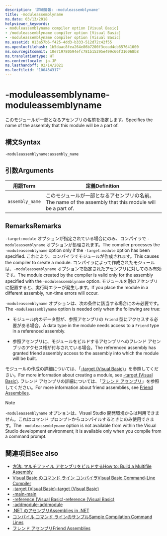 ```yaml
---
description: '詳細情報: -moduleassemblyname'
title: -moduleassemblyname
ms.date: 03/13/2018
helpviewer_keywords:
- moduleassemblyname compiler option [Visual Basic]
- /moduleassemblyname compiler option [Visual Basic]
- -moduleassemblyname compiler option [Visual Basic]
ms.assetid: 013a57b6-f425-4dd3-b333-512d72c42f55
ms.openlocfilehash: 1b5daac8fea264e86b7200f3cead4cb657641000
ms.sourcegitcommit: 10e719780594efc781b15295e499c66f316068b8
ms.translationtype: HT
ms.contentlocale: ja-JP
ms.lasthandoff: 02/14/2021
ms.locfileid: "100434317"
---
```

# <a name="-moduleassemblyname"></a><span data-ttu-id="d24d5-103">-moduleassemblyname</span><span class="sxs-lookup"><span data-stu-id="d24d5-103">-moduleassemblyname</span></span>

<span data-ttu-id="d24d5-104">このモジュールが一部となるアセンブリの名前を指定します。</span><span class="sxs-lookup"><span data-stu-id="d24d5-104">Specifies the name of the assembly that this module will be a part of.</span></span>  
  
## <a name="syntax"></a><span data-ttu-id="d24d5-105">構文</span><span class="sxs-lookup"><span data-stu-id="d24d5-105">Syntax</span></span>  
  
```console  
-moduleassemblyname:assembly_name  
```  
  
## <a name="arguments"></a><span data-ttu-id="d24d5-106">引数</span><span class="sxs-lookup"><span data-stu-id="d24d5-106">Arguments</span></span>  
  
|<span data-ttu-id="d24d5-107">用語</span><span class="sxs-lookup"><span data-stu-id="d24d5-107">Term</span></span>|<span data-ttu-id="d24d5-108">定義</span><span class="sxs-lookup"><span data-stu-id="d24d5-108">Definition</span></span>|  
|---|---|  
|`assembly_name`|<span data-ttu-id="d24d5-109">このモジュールが一部となるアセンブリの名前。</span><span class="sxs-lookup"><span data-stu-id="d24d5-109">The name of the assembly that this module will be a part of.</span></span>|  
  
## <a name="remarks"></a><span data-ttu-id="d24d5-110">Remarks</span><span class="sxs-lookup"><span data-stu-id="d24d5-110">Remarks</span></span>  

 <span data-ttu-id="d24d5-111">`-target:module` オプションが指定されている場合にのみ、コンパイラで `-moduleassemblyname` オプションが処理されます。</span><span class="sxs-lookup"><span data-stu-id="d24d5-111">The compiler processes the `-moduleassemblyname` option only if the `-target:module` option has been specified.</span></span> <span data-ttu-id="d24d5-112">これにより、コンパイラでモジュールが作成されます。</span><span class="sxs-lookup"><span data-stu-id="d24d5-112">This causes the compiler to create a module.</span></span> <span data-ttu-id="d24d5-113">コンパイラによって作成されたモジュールは、`-moduleassemblyname` オプションで指定されたアセンブリに対してのみ有効です。</span><span class="sxs-lookup"><span data-stu-id="d24d5-113">The module created by the compiler is valid only for the assembly specified with the `-moduleassemblyname` option.</span></span> <span data-ttu-id="d24d5-114">モジュールを別のアセンブリに配置すると、実行時エラーが発生します。</span><span class="sxs-lookup"><span data-stu-id="d24d5-114">If you place the module in a different assembly, run-time errors will occur.</span></span>  
  
 <span data-ttu-id="d24d5-115">`-moduleassemblyname` オプションは、次の条件に該当する場合にのみ必要です。</span><span class="sxs-lookup"><span data-stu-id="d24d5-115">The `-moduleassemblyname` option is needed only when the following are true:</span></span>  
  
- <span data-ttu-id="d24d5-116">モジュール内のデータ型が、参照アセンブリの `Friend` 型にアクセスする必要がある場合。</span><span class="sxs-lookup"><span data-stu-id="d24d5-116">A data type in the module needs access to a `Friend` type in a referenced assembly.</span></span>  
  
- <span data-ttu-id="d24d5-117">参照アセンブリに、モジュールをビルドするアセンブリへのフレンド アセンブリのアクセス権が付与されている場合。</span><span class="sxs-lookup"><span data-stu-id="d24d5-117">The referenced assembly has granted friend assembly access to the assembly into which the module will be built.</span></span>  
  
 <span data-ttu-id="d24d5-118">モジュールの作成の詳細については、「[-target (Visual Basic)](target.md)」を参照してください。</span><span class="sxs-lookup"><span data-stu-id="d24d5-118">For more information about creating a module, see [-target (Visual Basic)](target.md).</span></span> <span data-ttu-id="d24d5-119">フレンド アセンブリの詳細については、「[フレンド アセンブリ](../../../standard/assembly/friend.md)」を参照してください。</span><span class="sxs-lookup"><span data-stu-id="d24d5-119">For more information about friend assemblies, see [Friend Assemblies](../../../standard/assembly/friend.md).</span></span>  
  
> [!NOTE]
> <span data-ttu-id="d24d5-120">`-moduleassemblyname` オプションは、Visual Studio 開発環境からは利用できません。これはコマンド プロンプトからコンパイルするときにのみ使用できます。</span><span class="sxs-lookup"><span data-stu-id="d24d5-120">The `-moduleassemblyname` option is not available from within the Visual Studio development environment; it is available only when you compile from a command prompt.</span></span>  
  
## <a name="see-also"></a><span data-ttu-id="d24d5-121">関連項目</span><span class="sxs-lookup"><span data-stu-id="d24d5-121">See also</span></span>

- [<span data-ttu-id="d24d5-122">方法: マルチファイル アセンブリをビルドする</span><span class="sxs-lookup"><span data-stu-id="d24d5-122">How to: Build a Multifile Assembly</span></span>](../../../framework/app-domains/build-multifile-assembly.md)
- [<span data-ttu-id="d24d5-123">Visual Basic のコマンド ライン コンパイラ</span><span class="sxs-lookup"><span data-stu-id="d24d5-123">Visual Basic Command-Line Compiler</span></span>](index.md)
- [<span data-ttu-id="d24d5-124">-target (Visual Basic)</span><span class="sxs-lookup"><span data-stu-id="d24d5-124">-target (Visual Basic)</span></span>](target.md)
- [<span data-ttu-id="d24d5-125">-main</span><span class="sxs-lookup"><span data-stu-id="d24d5-125">-main</span></span>](main.md)
- [<span data-ttu-id="d24d5-126">-reference (Visual Basic)</span><span class="sxs-lookup"><span data-stu-id="d24d5-126">-reference (Visual Basic)</span></span>](reference.md)
- [<span data-ttu-id="d24d5-127">-addmodule</span><span class="sxs-lookup"><span data-stu-id="d24d5-127">-addmodule</span></span>](addmodule.md)
- [<span data-ttu-id="d24d5-128">.NET のアセンブリ</span><span class="sxs-lookup"><span data-stu-id="d24d5-128">Assemblies in .NET</span></span>](../../../standard/assembly/index.md)
- [<span data-ttu-id="d24d5-129">コンパイル コマンド ラインのサンプル</span><span class="sxs-lookup"><span data-stu-id="d24d5-129">Sample Compilation Command Lines</span></span>](sample-compilation-command-lines.md)
- [<span data-ttu-id="d24d5-130">フレンド アセンブリ</span><span class="sxs-lookup"><span data-stu-id="d24d5-130">Friend Assemblies</span></span>](../../../standard/assembly/friend.md)
